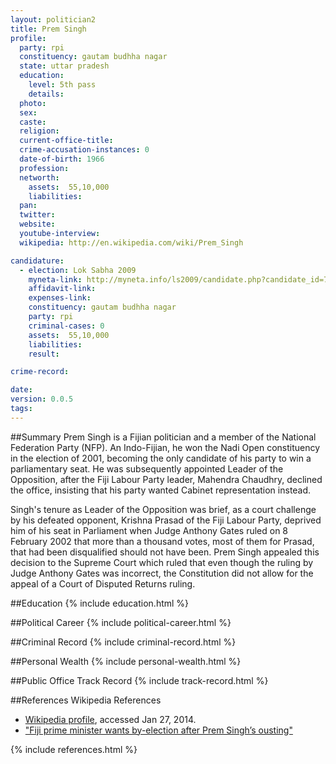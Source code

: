 ```yaml
---
layout: politician2
title: Prem Singh
profile: 
  party: rpi
  constituency: gautam budhha nagar
  state: uttar pradesh
  education: 
    level: 5th pass
    details: 
  photo: 
  sex: 
  caste: 
  religion: 
  current-office-title: 
  crime-accusation-instances: 0
  date-of-birth: 1966
  profession: 
  networth: 
    assets:  55,10,000
    liabilities: 
  pan: 
  twitter: 
  website: 
  youtube-interview: 
  wikipedia: http://en.wikipedia.com/wiki/Prem_Singh

candidature: 
  - election: Lok Sabha 2009
    myneta-link: http://myneta.info/ls2009/candidate.php?candidate_id=7050
    affidavit-link: 
    expenses-link: 
    constituency: gautam budhha nagar 
    party: rpi
    criminal-cases: 0
    assets:  55,10,000
    liabilities: 
    result:  

crime-record: 

date: 
version: 0.0.5
tags: 
---
```

##Summary
Prem Singh is a Fijian politician and a member of the National Federation Party (NFP). An Indo-Fijian, he won the Nadi Open constituency in the election of 2001, becoming the only candidate of his party to win a parliamentary seat. He was subsequently appointed Leader of the Opposition, after the Fiji Labour Party leader, Mahendra Chaudhry, declined the office, insisting that his party wanted Cabinet representation instead.

Singh's tenure as Leader of the Opposition was brief, as a court challenge by his defeated opponent, Krishna Prasad of the Fiji Labour Party, deprived him of his seat in Parliament when Judge Anthony Gates ruled on 8 February 2002 that more than a thousand votes, most of them for Prasad, that had been disqualified should not have been. Prem Singh appealed this decision to the Supreme Court which ruled that even though the ruling by Judge Anthony Gates was incorrect, the Constitution did not allow for the appeal of a Court of Disputed Returns ruling.


##Education
{% include education.html %}


##Political Career
{% include political-career.html %}


##Criminal Record
{% include criminal-record.html %}


##Personal Wealth
{% include personal-wealth.html %}


##Public Office Track Record
{% include track-record.html %}


##References
Wikipedia References
- [Wikipedia profile]({{page.profile.wikipedia}}), accessed Jan 27, 2014.
- ["Fiji prime minister wants by-election after Prem Singh’s ousting"][wiki1]

[wiki1]: http://www.rnzi.com/pages/news.php?op=read&id=1778


{% include references.html %}